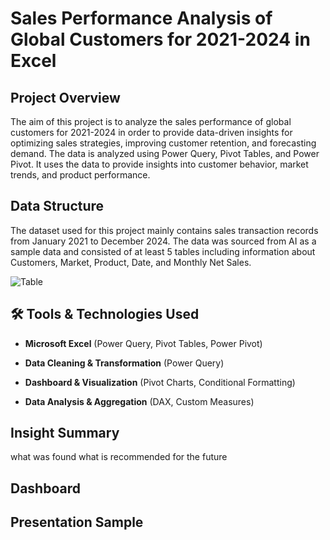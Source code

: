# Sales Performance Analysis of Global Customers for 2021-2024 in Excel
## Project Overview
The aim of this project is to analyze the sales performance of global customers for 2021-2024 in order to provide data-driven insights for optimizing sales strategies, improving customer retention, and forecasting demand. The data is analyzed using Power Query, Pivot Tables, and Power Pivot. It uses the data to provide insights into customer behavior, market trends, and product performance.

## Data Structure
The dataset used for this project mainly contains sales transaction records from January 2021 to December 2024. The data was sourced from AI as a sample data and consisted of at least 5 tables including information about Customers, Market, Product, Date, and Monthly Net Sales.

![Table](https://github.com/user-attachments/assets/64bf6389-a7b2-423b-bd2b-9eaae8c7bc1a)
## 🛠 Tools & Technologies Used
- **Microsoft Excel** (Power Query, Pivot Tables, Power Pivot)

- **Data Cleaning & Transformation** (Power Query)

- **Dashboard & Visualization** (Pivot Charts, Conditional Formatting)

- **Data Analysis & Aggregation** (DAX, Custom Measures)

## Insight Summary
what was found
what is recommended for the future
## Dashboard 
## Presentation Sample

